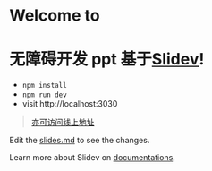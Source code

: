 # Welcome to

# 无障碍开发 ppt 基于[Slidev](https://github.com/slidevjs/slidev)!

- `npm install`
- `npm run dev`
- visit http://localhost:3030

> [亦可访问线上地址](http://mrtry.cn/accessibility)

Edit the [slides.md](./slides.md) to see the changes.

Learn more about Slidev on [documentations](https://sli.dev/).
